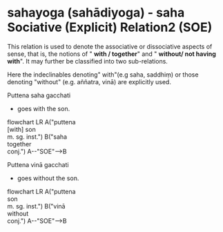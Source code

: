 # sahayoga (sahādiyoga) - saha<br>Sociative (Explicit) Relation2 (SOE)

This relation is used to denote the associative or dissociative aspects of sense, that is, the notions of " **with / together**" and " **without/ not having with**". It may further be classified into two sub-relations.

Here the indeclinables denoting" with"(e.g saha, saddhiṃ) or those denoting "without" (e.g. aññatra, vinā) are explicitly used.
 
Puttena saha gacchati 
- goes with the son.

<div class="mermaid">
flowchart LR
A("puttena<br/>[with] son<br/>m. sg. inst.")
B("saha<br/>together<br/>conj.")
A--"SOE"-->B
</div>

Puttena vinā gacchati 
- goes without the son.

<div class="mermaid">
flowchart LR
A("puttena<br/>son<br/>m. sg. inst.")
B("vinā<br/>without<br/>conj.")
A--"SOE"-->B
</div>